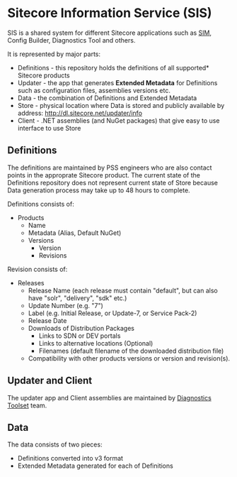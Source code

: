 # Sitecore Information Service (SIS)

SIS is a shared system for different Sitecore applications such as 
[SIM](https://github.com/sitecore/sitecore-instance-manager), Config Builder, Diagnostics Tool and others. 

It is represented by major parts:

* Definitions - this repository holds the definitions of all supported* Sitecore products
* Updater - the app that generates **Extended Metadata** for Definitions such as configuration files, assemblies versions etc.
* Data - the combination of Definitions and Extended Metadata
* Store - physical location where Data is stored and publicly available by address: http://dl.sitecore.net/updater/info
* Client - .NET assemblies (and NuGet packages) that give easy to use interface to use Store

## Definitions

The definitions are maintained by PSS engineers who are also contact points in the approprate Sitecore product. 
The current state of the Definitions repository does not represent current state of Store because Data generation 
process may take up to 48 hours to complete.

Definitions consists of:

* Products
  * Name
  * Metadata (Alias, Default NuGet)
  * Versions
    * Version
    * Revisions

Revision consists of:

* Releases 
  * Release Name (each release must contain "default", but can also have "solr", "delivery", "sdk" etc.)
  * Update Number (e.g. "7")
  * Label (e.g. Initial Release, or Update-7, or Service Pack-2)
  * Release Date
  * Downloads of Distribution Packages
    * Links to SDN or DEV portals
    * Links to alternative locations (Optional)
    * Filenames (default filename of the downloaded distribution file)
  * Compatibility with other products versions or version and revision(s).

## Updater and Client

The updater app and Client assemblies are maintained by [Diagnostics Toolset](https://github.com/sitecore/sitecore-diagnostics-toolset) 
team.

## Data

The data consists of two pieces:

* Definitions converted into v3 format
* Extended Metadata generated for each of Definitions

